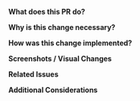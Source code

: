 <!-- The title should briefly describe the type of change (e.g., Bugfix: Fix issue with user login, Feature: Add new reporting dashboard) -->

**What does this PR do?**

<!-- Explain the change, feature, or bugfix in clear terms. Focus on what has been changed or added. Provide enough context for someone unfamiliar with the issue to understand the scope. Write "NA" if not applicable. -->

**Why is this change necessary?**

<!-- Explain the reason for the change, whether it's to fix a bug, introduce a new feature, or improve performance. Highlight the value it brings and any pain points it solves. Write "NA" if not applicable. -->

**How was this change implemented?**

<!-- Discuss the technical approach and reasoning behind the key decisions you made. Include any trade-offs, design considerations, or architectural changes that impacted the solution. If applicable, mention alternatives you considered. Write "NA" if not applicable. -->

**Screenshots / Visual Changes**

<!-- If applicable, include screenshots or GIFs that demonstrate visual changes, UI updates, or new features in action. Write "NA" if not applicable. -->

**Related Issues**

<!-- List the issues that this PR closes or relates to.
Use closing keywords like "Closes #123", "Fixes #456", or mention "Related to #789" for partially addressed issues. Write "NA" if not applicable. -->

**Additional Considerations**

<!-- Any additional information or considerations that the reviewer should be aware of.
Mention anything that could impact other parts of the system, potential backward incompatibilities, or plans for future refactoring. Write "NA" if not applicable. -->
